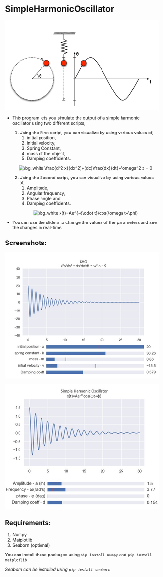 # SimpleHarmonicOscillator

<p align="center">
  <img src="https://github.com/i-thanvanth/SimpleHarmonicOscillator/blob/master/img/img3.png" >
</p>

* This program lets you simulate the output of a simple harmonic oscillator using two different scripts,
    
    1. Using the First script, you can visualize by using various values of,
        1. initial position, 
        2. initial velocity,
        3. Spring Constant, 
        4. mass of the object,
        5. Damping coefficients.
     <p align="center">
      <img src="https://latex.codecogs.com/png.image?\dpi{110}&space;\bg_white&space;\frac{d^2&space;x}{dx^2}&plus;(dc)\frac{dx}{dt}&plus;\omega^2&space;x&space;=&space;0" title="\bg_white \frac{d^2 x}{dx^2}+(dc)\frac{dx}{dt}+\omega^2 x = 0" />
    </p>

    2. Using the Second script, you can visualize by using various values of,
        1. Amplitude, 
        2. Angular frequency, 
        3. Phase angle and,
        4. Damping coefficients.
    <p align="center">
      <img src="https://latex.codecogs.com/png.image?\dpi{110}&space;\bg_white&space;x(t)=Ae^{-d\cdot&space;t}\cos(\omega&space;t&plus;\phi)" title="\bg_white x(t)=Ae^{-d\cdot t}\cos(\omega t+\phi)" />
    </p>
    

* You can use the sliders to change the values of the parameters and see the changes in real-time.

## Screenshots: ##
<p align="center">
  <img src="https://github.com/i-thanvanth/SimpleHarmonicOscillator/blob/master/img/img2.jpg" width="700">
</p>
<p align="center">
  <img src="https://github.com/i-thanvanth/SimpleHarmonicOscillator/blob/master/img/img.jpg" width="700" >
</p>


## Requirements: ##
1. Numpy
2. Matplotlib
3. Seaborn (optional)

You can install these packages using
`pip install numpy`
and 
`pip install matplotlib`

_Seaborn can be installed using `pip install seaborn`_
